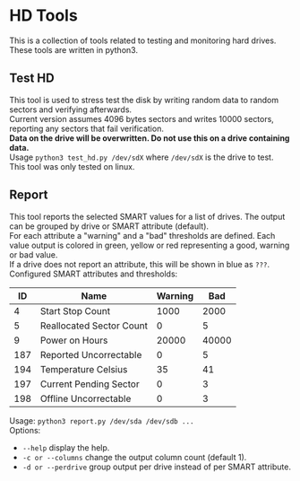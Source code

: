 # HD Tools
This is a collection of tools related to testing and monitoring hard drives.  
These tools are written in python3.

## Test HD
This tool is used to stress test the disk by writing random data to random sectors and verifying afterwards.  
Current version assumes 4096 bytes sectors and writes 10000 sectors, reporting any sectors that fail verification.  
__Data on the drive will be overwritten. Do not use this on a drive containing data.__  
Usage `python3 test_hd.py /dev/sdX` where `/dev/sdX` is the drive to test.  
This tool was only tested on linux.  

## Report
This tool reports the selected SMART values for a list of drives. The output can be grouped by drive or SMART attribute (default).  
For each attribute a "warning" and a "bad" thresholds are defined. Each value output is colored in green, yellow or red representing a good, warning or bad value.  
If a drive does not report an attribute, this will be shown in blue as `???`.
Configured SMART attributes and thresholds:

| ID  | Name                     | Warning |  Bad  |
|-----|--------------------------|---------|-------|
|  4  | Start Stop Count         | 1000    | 2000  |
|  5  | Reallocated Sector Count | 0       | 5     |
|  9  | Power on Hours           | 20000   | 40000 |
| 187 | Reported Uncorrectable   | 0       | 5     |
| 194 | Temperature Celsius      | 35      | 41    |
| 197 | Current Pending Sector   | 0       | 3     |
| 198 | Offline Uncorrectable    | 0       | 3     |

Usage: `python3 report.py /dev/sda /dev/sdb ...`  
Options:  
- `--help` display the help.  
- `-c or --columns` change the output column count (default 1).  
- `-d or --perdrive` group output per drive instead of per SMART attribute.
